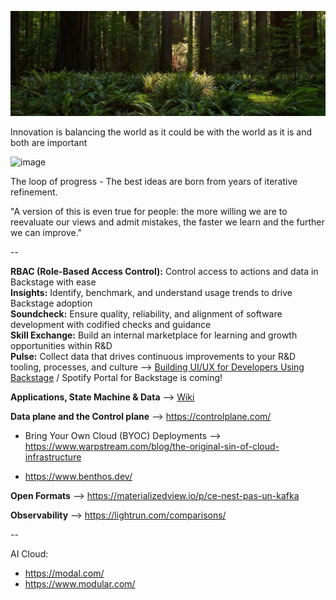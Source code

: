 ![](https://github.com/ankumar/architecture/blob/main/images/product%20development%2C%20change%2C%20and%20improvement.jpeg)

Innovation is balancing the world as it could be with the world as it is and both are important

![image](https://user-images.githubusercontent.com/658791/209478115-2fefbd42-26ce-4552-be01-bdc84a109277.png)

The loop of progress - The best ideas are born from years of iterative refinement.

"A version of this is even true for people: the more willing we are to reevaluate our views and admit mistakes, the faster we learn and the further we can improve."

--

**RBAC (Role-Based Access Control):** Control access to actions and data in Backstage with ease  
**Insights:** Identify, benchmark, and understand usage trends to drive Backstage adoption  
**Soundcheck:** Ensure quality, reliability, and alignment of software development with codified checks and guidance  
**Skill Exchange:** Build an internal marketplace for learning and growth opportunities within R&D  
**Pulse:** Collect data that drives continuous improvements to your R&D tooling, processes, and culture --> [Building UI/UX for Developers Using Backstage](https://backstage.spotify.com/docs/) / Spotify Portal for Backstage is coming!

**Applications, State Machine & Data** 
--> [Wiki](https://github.com/ankumar/Open-software-design/wiki)

**Data plane and the Control plane** 
--> https://controlplane.com/  
- Bring Your Own Cloud (BYOC) Deployments --> https://www.warpstream.com/blog/the-original-sin-of-cloud-infrastructure

- https://www.benthos.dev/

**Open Formats** --> https://materializedview.io/p/ce-nest-pas-un-kafka

**Observability** --> https://lightrun.com/comparisons/ 

--

AI Cloud:
- https://modal.com/
- https://www.modular.com/
